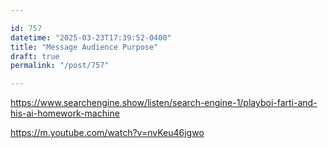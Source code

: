 ```yaml
---

id: 757
datetime: "2025-03-23T17:39:52-0400"
title: "Message Audience Purpose"
draft: true
permalink: "/post/757"

---
```


https://www.searchengine.show/listen/search-engine-1/playboi-farti-and-his-ai-homework-machine

https://m.youtube.com/watch?v=nvKeu46jgwo
